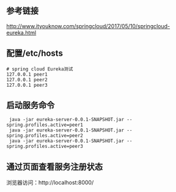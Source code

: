 ## 参考链接
http://www.ityouknow.com/springcloud/2017/05/10/springcloud-eureka.html



## 配置/etc/hosts
```
# spring cloud Eureka测试
127.0.0.1 peer1
127.0.0.1 peer2
127.0.0.1 peer3
```

## 启动服务命令
```
 java -jar eureka-server-0.0.1-SNAPSHOT.jar --spring.profiles.active=peer1
 java -jar eureka-server-0.0.1-SNAPSHOT.jar --spring.profiles.active=peer2
 java -jar eureka-server-0.0.1-SNAPSHOT.jar --spring.profiles.active=peer3

```

## 通过页面查看服务注册状态
浏览器访问：http://localhost:8000/
